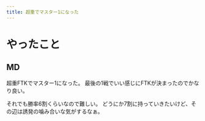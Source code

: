 ```yaml
---
title: 超重でマスター1になった
---
```


# やったこと

## MD

超重FTKでマスター1になった。
最後の1戦でいい感じにFTKが決まったのでかなり良い。

それでも勝率6割くらいなので難しい。
どうにか7割に持っていきたいけど、その辺は誘発の噛み合いな気がするなぁ。
